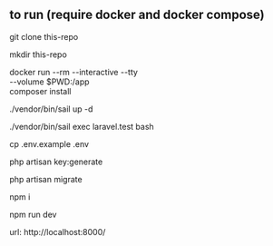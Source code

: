## to run (require docker and docker compose)
git clone this-repo

mkdir this-repo

docker run --rm --interactive --tty \
  --volume $PWD:/app \
  composer install

./vendor/bin/sail up -d

./vendor/bin/sail exec laravel.test bash

cp .env.example .env

php artisan key:generate

php artisan migrate

npm i

npm run dev

url: http://localhost:8000/